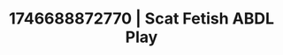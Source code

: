 ---
categories:
- Kinky dreams
- AI-generated
- Bedroom eyes
- Erotic duality
- ASMR
- Shadow kink
- Bi-curious stories
- Cosplay
image: /assets/images/1746688872770.jpg
layout: post
seo:
  description: Featured content with exclusive ABDL Play, Scat Fetish. HD images available.
  keywords: ABDL Play, Scat Fetish
  og_image: /assets/images/1746688872770.jpg
  schema_type: VisualArtwork
tags:
- ABDL Play
- '#1746688872770'
- Scat Fetish
title: 1746688872770 | Scat Fetish ABDL Play
---